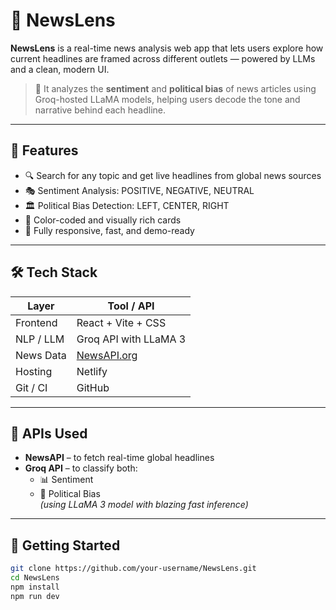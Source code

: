 # 📰 NewsLens

**NewsLens** is a real-time news analysis web app that lets users explore how current headlines are framed across different outlets — powered by LLMs and a clean, modern UI.

> 🧠 It analyzes the **sentiment** and **political bias** of news articles using Groq-hosted LLaMA models, helping users decode the tone and narrative behind each headline.

---

## 🌟 Features

- 🔍 Search for any topic and get live headlines from global news sources
- 🎭 Sentiment Analysis: POSITIVE, NEGATIVE, NEUTRAL
- 🏛️ Political Bias Detection: LEFT, CENTER, RIGHT
- 🎨 Color-coded and visually rich cards
- 🚀 Fully responsive, fast, and demo-ready

---

## 🛠️ Tech Stack

| Layer      | Tool / API                 |
|------------|----------------------------|
| Frontend   | React + Vite + CSS         |
| NLP / LLM  | Groq API with LLaMA 3      |
| News Data  | [NewsAPI.org](https://newsapi.org) |
| Hosting    | Netlify                    |
| Git / CI   | GitHub                     |

---

## 🔌 APIs Used

- **NewsAPI** – to fetch real-time global headlines
- **Groq API** – to classify both:
  - 📊 Sentiment
  - 🧭 Political Bias  
  *(using LLaMA 3 model with blazing fast inference)*

---

## 🚀 Getting Started

```bash
git clone https://github.com/your-username/NewsLens.git
cd NewsLens
npm install
npm run dev
